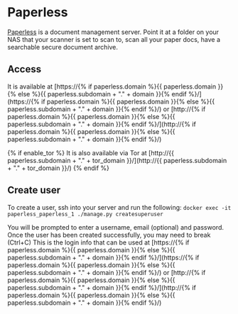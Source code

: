 # Paperless

[Paperless](https://github.com/danielquinn/paperless) is a document management server. Point it at a folder on your NAS that your scanner is set to scan to, scan all your paper docs, have a searchable secure document archive.

## Access

It is available at [https://{% if paperless.domain %}{{ paperless.domain }}{% else %}{{ paperless.subdomain + "." + domain }}{% endif %}/](https://{% if paperless.domain %}{{ paperless.domain }}{% else %}{{ paperless.subdomain + "." + domain }}{% endif %}/) or [http://{% if paperless.domain %}{{ paperless.domain }}{% else %}{{ paperless.subdomain + "." + domain }}{% endif %}/](http://{% if paperless.domain %}{{ paperless.domain }}{% else %}{{ paperless.subdomain + "." + domain }}{% endif %}/)

{% if enable_tor %}
It is also available via Tor at [http://{{ paperless.subdomain + "." + tor_domain }}/](http://{{ paperless.subdomain + "." + tor_domain }}/)
{% endif %}

## Create user
To create a user, ssh into your server and run the following: `docker exec -it paperless_paperless_1 ./manage.py createsuperuser`

You will be prompted to enter a username, email (optional) and password.  Once the user has been created successfully, you may need to break (Ctrl+C)  This is the login info that can be used at [https://{% if paperless.domain %}{{ paperless.domain }}{% else %}{{ paperless.subdomain + "." + domain }}{% endif %}/](https://{% if paperless.domain %}{{ paperless.domain }}{% else %}{{ paperless.subdomain + "." + domain }}{% endif %}/) or [http://{% if paperless.domain %}{{ paperless.domain }}{% else %}{{ paperless.subdomain + "." + domain }}{% endif %}/](http://{% if paperless.domain %}{{ paperless.domain }}{% else %}{{ paperless.subdomain + "." + domain }}{% endif %}/)
